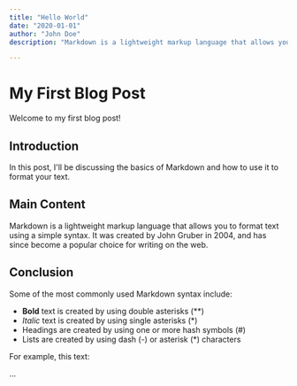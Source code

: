 ```yaml
---
title: "Hello World"
date: "2020-01-01"
author: "John Doe"
description: "Markdown is a lightweight markup language that allows you to format text using a simple syntax. It was created by John Gruber in 2004, and has since become a popular choice for writing on the web."

---
```


# My First Blog Post

Welcome to my first blog post!

## Introduction

In this post, I'll be discussing the basics of Markdown and how to use it to format your text.

## Main Content

Markdown is a lightweight markup language that allows you to format text using a simple syntax. It was created by John Gruber in 2004, and has since become a popular choice for writing on the web.

## Conclusion

Some of the most commonly used Markdown syntax include:

- **Bold** text is created by using double asterisks (**)
- *Italic* text is created by using single asterisks (*)
- Headings are created by using one or more hash symbols (#)
- Lists are created by using dash (-) or asterisk (*) characters

For example, this text:

...